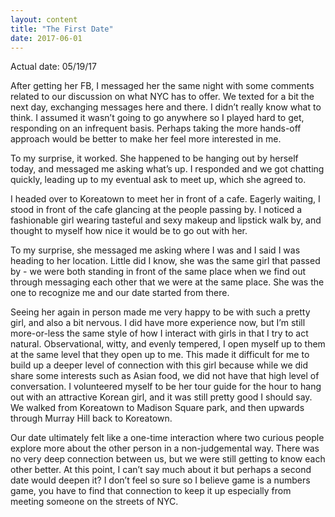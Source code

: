 ```yaml
---
layout: content
title: "The First Date"
date: 2017-06-01
---
```


Actual date: 05/19/17

After getting her FB, I messaged her the same night with some comments related to our discussion on what NYC has to offer. We texted for a bit the next day, exchanging messages here and there. I didn’t really know what to think. I assumed it wasn’t going to go anywhere so I played hard to get, responding on an infrequent basis. Perhaps taking the more hands-off approach would be better to make her feel more interested in me. 
 
To my surprise, it worked. She happened to be hanging out by herself today, and messaged me asking what’s up. I responded and we got chatting quickly, leading up to my eventual ask to meet up, which she agreed to. 
 
I headed over to Koreatown to meet her in front of a cafe. Eagerly waiting, I stood in front of the cafe glancing at the people passing by. I noticed a fashionable girl wearing tasteful and sexy makeup and lipstick walk by, and thought to myself how nice it would be to go out with her. 
 
To my surprise, she messaged me asking where I was and I said I was heading to her location. Little did I know, she was the same girl that passed by - we were both standing in front of the same place when we find out through messaging each other that we were at the same place. She was the one to recognize me and our date started from there.
 
Seeing her again in person made me very happy to be with such a pretty girl, and also a bit nervous. I did have more experience now, but I’m still more-or-less the same style of how I interact with girls in that I try to act natural. Observational, witty, and evenly tempered, I open myself up to them at the same level that they open up to me. This made it difficult for me to build up a deeper level of connection with this girl because while we did share some interests such as Asian food, we did not have that high level of conversation. I volunteered myself to be her tour guide for the hour to hang out with an attractive Korean girl, and it was still pretty good I should say. We walked from Koreatown to Madison Square park, and then upwards through Murray Hill back to Koreatown. 
 
Our date ultimately felt like a one-time interaction where two curious people explore more about the other person in a non-judgemental way. There was no very deep connection between us, but we were still getting to know each other better. At this point, I can’t say much about it but perhaps a second date would deepen it? I don’t feel so sure so I believe game is a numbers game, you have to find that connection to keep it up especially from meeting someone on the streets of NYC.
